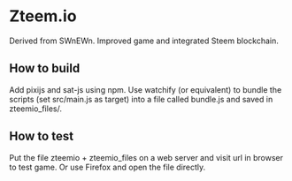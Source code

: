 # Zteem.io
Derived from SWnEWn. Improved game and integrated Steem blockchain.

## How to build
Add pixijs and sat-js using npm. Use watchify (or equivalent) to bundle the scripts (set src/main.js as target) into a file called bundle.js and saved in zteemio_files/.

## How to test
Put the file zteemio + zteemio_files on a web server and visit url in browser to test game. Or use Firefox and open the file directly.

